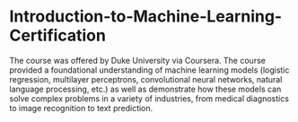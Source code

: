 # Introduction-to-Machine-Learning-Certification
The course was offered by Duke University via Coursera. The course provided a foundational understanding of machine learning models (logistic regression, multilayer perceptrons, convolutional neural networks, natural language processing, etc.) as well as demonstrate how these models can solve complex problems in a variety of industries, from medical diagnostics to image recognition to text prediction.
